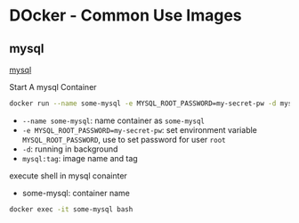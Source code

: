 # DOcker - Common Use Images

## mysql

[mysql](https://hub.docker.com/-/mysql)

Start A mysql Container

```bash
docker run --name some-mysql -e MYSQL_ROOT_PASSWORD=my-secret-pw -d mysql:tag
```

- `--name some-mysql`: name container as `some-mysql`
- `-e MYSQL_ROOT_PASSWORD=my-secret-pw`: set environment variable `MYSQL_ROOT_PASSWORD`, use to set password for user `root`
- `-d`: running in background
- `mysql:tag`: image name and tag

execute shell in mysql conainter

- some-mysql: container name

```bash
docker exec -it some-mysql bash
```
